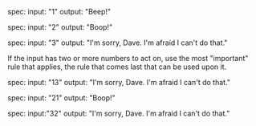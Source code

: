 spec:
  input: "1"
  output: "Beep!"

spec:
  input: "2"
  output: "Boop!"

spec:
  input: "3"
  output: "I'm sorry, Dave. I'm afraid I can't do that."

If the input has two or more numbers to act on, use the most "important" rule that applies, the rule that comes last that can be used upon it.

spec:
  input: "13"
  output: "I'm sorry, Dave. I'm afraid I can't do that."

spec:
  input: "21"
  output: "Boop!"

spec:
  input:"32"
  output: "I'm sorry, Dave. I'm afraid I can't do that."
